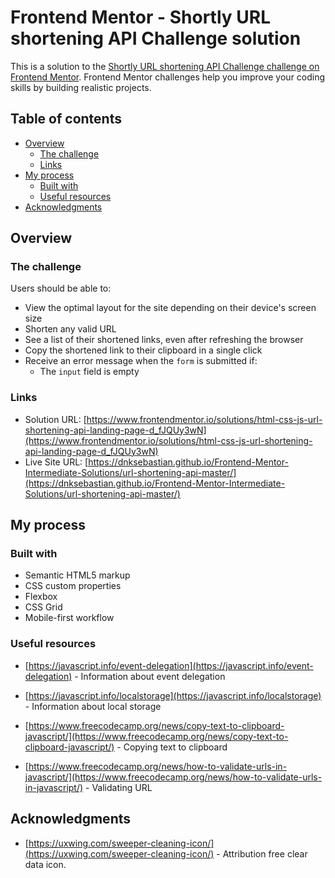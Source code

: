 # Frontend Mentor - Shortly URL shortening API Challenge solution

This is a solution to the [Shortly URL shortening API Challenge challenge on Frontend Mentor](https://www.frontendmentor.io/challenges/url-shortening-api-landing-page-2ce3ob-G). Frontend Mentor challenges help you improve your coding skills by building realistic projects. 

## Table of contents

- [Overview](#overview)
  - [The challenge](#the-challenge)
  - [Links](#links)
- [My process](#my-process)
  - [Built with](#built-with)
  - [Useful resources](#useful-resources)
- [Acknowledgments](#acknowledgments)


## Overview

### The challenge

Users should be able to:

- View the optimal layout for the site depending on their device's screen size
- Shorten any valid URL
- See a list of their shortened links, even after refreshing the browser
- Copy the shortened link to their clipboard in a single click
- Receive an error message when the `form` is submitted if:
  - The `input` field is empty


### Links

- Solution URL: [https://www.frontendmentor.io/solutions/html-css-js-url-shortening-api-landing-page-d_fJQUy3wN](https://www.frontendmentor.io/solutions/html-css-js-url-shortening-api-landing-page-d_fJQUy3wN)
- Live Site URL: [https://dnksebastian.github.io/Frontend-Mentor-Intermediate-Solutions/url-shortening-api-master/](https://dnksebastian.github.io/Frontend-Mentor-Intermediate-Solutions/url-shortening-api-master/)

## My process

### Built with

- Semantic HTML5 markup
- CSS custom properties
- Flexbox
- CSS Grid
- Mobile-first workflow

### Useful resources

- [https://javascript.info/event-delegation](https://javascript.info/event-delegation) - Information about event delegation

- [https://javascript.info/localstorage](https://javascript.info/localstorage) - Information about local storage

- [https://www.freecodecamp.org/news/copy-text-to-clipboard-javascript/](https://www.freecodecamp.org/news/copy-text-to-clipboard-javascript/) - Copying text to clipboard

- [https://www.freecodecamp.org/news/how-to-validate-urls-in-javascript/](https://www.freecodecamp.org/news/how-to-validate-urls-in-javascript/) - Validating URL


## Acknowledgments

- [https://uxwing.com/sweeper-cleaning-icon/](https://uxwing.com/sweeper-cleaning-icon/) - Attribution free clear data icon.
